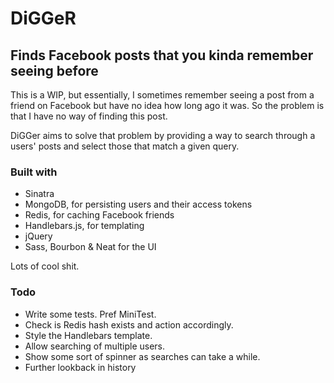# DiGGeR

## Finds Facebook posts that you kinda remember seeing before

This is a WIP, but essentially, I sometimes remember seeing a post from
a friend on Facebook but have no idea how long ago it was. So the
problem is that I have no way of finding this post.

DiGGer aims to solve that problem by providing a way to search through a
users' posts and select those that match a given query.

### Built with

* Sinatra 
* MongoDB, for persisting users and their access tokens 
* Redis, for caching Facebook friends
* Handlebars.js, for templating
* jQuery
* Sass, Bourbon & Neat for the UI 

Lots of cool shit.

### Todo

* Write some tests. Pref MiniTest.
* Check is Redis hash exists and action accordingly.
* Style the Handlebars template.
* Allow searching of multiple users.
* Show some sort of spinner as searches can take a while.
* Further lookback in history
